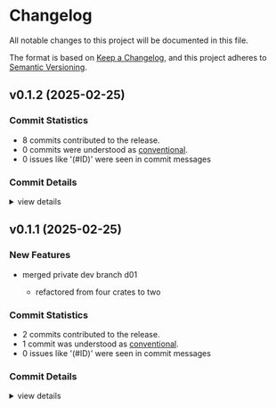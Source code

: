 # Changelog

All notable changes to this project will be documented in this file.

The format is based on [Keep a Changelog](https://keepachangelog.com/en/1.0.0/),
and this project adheres to [Semantic Versioning](https://semver.org/spec/v2.0.0.html).

## v0.1.2 (2025-02-25)

### Commit Statistics

<csr-read-only-do-not-edit/>

 - 8 commits contributed to the release.
 - 0 commits were understood as [conventional](https://www.conventionalcommits.org).
 - 0 issues like '(#ID)' were seen in commit messages

### Commit Details

<csr-read-only-do-not-edit/>

<details><summary>view details</summary>

 * **Uncategorized**
    - Adjusting changelogs prior to release of airlab-lib v0.1.2, airlab-web v0.1.2 ([`b25230c`](https://github.com/BodenmillerGroup/airlab-rs/commit/b25230cfbbf6c97f464843ae8f44fda9221870e8))
    - Adjusting changelogs prior to release of airlab-lib v0.1.2, airlab-web v0.1.2 ([`3167d59`](https://github.com/BodenmillerGroup/airlab-rs/commit/3167d595de2653840a6e277ad0ec85d3618741c9))
    - Adjusting changelogs prior to release of airlab-lib v0.1.2, airlab-web v0.1.2 ([`69af4ee`](https://github.com/BodenmillerGroup/airlab-rs/commit/69af4ee86ae6120f6d9450e16cea2476f4c1e5a8))
    - Adjusting changelogs prior to release of airlab-lib v0.1.2, airlab-web v0.1.2 ([`ed04d0c`](https://github.com/BodenmillerGroup/airlab-rs/commit/ed04d0c7b610073e21a789caf902238619bef3fe))
    - Release airlab-lib v0.1.1, airlab-web v0.1.2 ([`f189df7`](https://github.com/BodenmillerGroup/airlab-rs/commit/f189df79a6e7450e974d39880d01f8b12e07e7f4))
    - Release airlab-lib v0.1.1, airlab-web v0.1.2 ([`93adb14`](https://github.com/BodenmillerGroup/airlab-rs/commit/93adb14c69c62bf609f792040330bc06b834ede5))
    - Release airlab-lib v0.1.1, airlab-web v0.1.1 ([`641aa2b`](https://github.com/BodenmillerGroup/airlab-rs/commit/641aa2bb06cf15906d57cbfaaf1b447873b85ff4))
    - Release airlab-web v0.1.1 ([`458b1ca`](https://github.com/BodenmillerGroup/airlab-rs/commit/458b1ca820a976d7c88cd5aa07ab98ff40281666))
</details>

## v0.1.1 (2025-02-25)

### New Features

 - <csr-id-c5ac8afff5317ff21fc8ebf7d0b9150be86ae9f3/> merged private dev branch d01
   - refactored from four crates to two

### Commit Statistics

<csr-read-only-do-not-edit/>

 - 2 commits contributed to the release.
 - 1 commit was understood as [conventional](https://www.conventionalcommits.org).
 - 0 issues like '(#ID)' were seen in commit messages

### Commit Details

<csr-read-only-do-not-edit/>

<details><summary>view details</summary>

 * **Uncategorized**
    - Release airlab-lib v0.1.1 ([`9fb63f7`](https://github.com/BodenmillerGroup/airlab-rs/commit/9fb63f76b46d9779ab08b188721f0728174236f8))
    - Merged private dev branch d01 ([`c5ac8af`](https://github.com/BodenmillerGroup/airlab-rs/commit/c5ac8afff5317ff21fc8ebf7d0b9150be86ae9f3))
</details>

